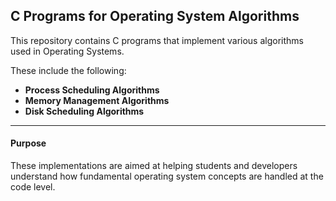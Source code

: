 ## C Programs for Operating System Algorithms

This repository contains C programs that implement various algorithms used in Operating Systems.

These include the following:

- **Process Scheduling Algorithms**
- **Memory Management Algorithms**
- **Disk Scheduling Algorithms**

---

#### Purpose

These implementations are aimed at helping students and developers understand how fundamental operating system concepts are handled at the code level.
